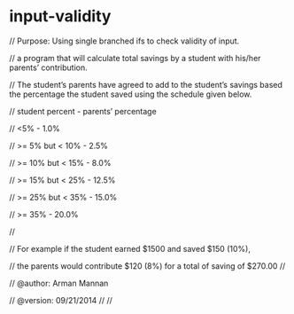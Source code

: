  # input-validity

//	Purpose: Using single branched ifs to check validity of input.

// 	a program that will calculate total savings by a student with his/her parents’ contribution.

//  	The student’s parents have agreed to add to the student’s savings based the percentage the student saved using the 	schedule given below.

//          student percent -       parents’ percentage

//              <5% -                     1.0%

//      >=  5%  but < 10% -               2.5%

//      >= 10%  but < 15% -               8.0%

//      >= 15%  but < 25% -            	12.5%

//      >= 25%  but < 35% -            	15.0%

//           >= 35% -                     20.0%

//

//  For example if the student earned $1500 and saved $150 (10%),

//  the parents would contribute $120 (8%) for a total of saving of $270.00
//

//  @author: Arman Mannan

//  @version: 09/21/2014
//
//
